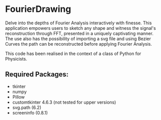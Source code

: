 # FourierDrawing
Delve into the depths of Fourier Analysis interactively with finesse. This application empowers users to sketch any shape and witness the signal's reconstruction through FFT, presented in a uniquely captivating manner. The use also has the possibility of importing a svg file and using Bezier Curves the path can be reconstructed before applying Fourier Analysis.

This code has been realised in the context of a class of Python for Physicists.

## Required Packages:

- tkinter
- numpy
- Pillow
- customtkinter 4.6.3 (not tested for upper versions)
- svg.path (6.2)
- screeninfo (0.8.1)


